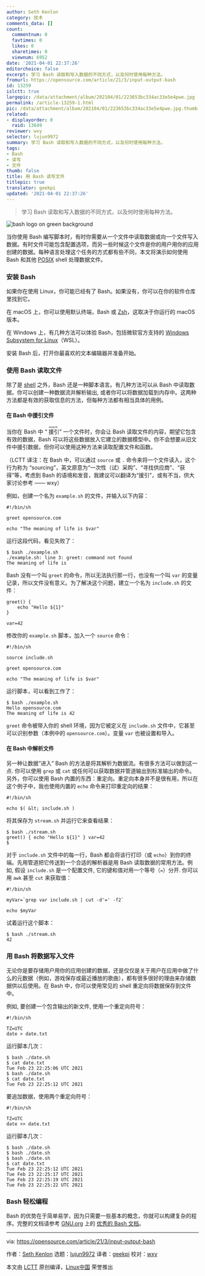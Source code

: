 ```yaml
---
author: Seth Kenlon
category: 技术
comments_data: []
count:
  commentnum: 0
  favtimes: 0
  likes: 0
  sharetimes: 0
  viewnum: 6952
date: '2021-04-01 22:37:26'
editorchoice: false
excerpt: 学习 Bash 读取和写入数据的不同方式，以及何时使用每种方法。
fromurl: https://opensource.com/article/21/3/input-output-bash
id: 13259
islctt: true
largepic: /data/attachment/album/202104/01/223653bc334ac33e5e4pwe.jpg
permalink: /article-13259-1.html
pic: /data/attachment/album/202104/01/223653bc334ac33e5e4pwe.jpg.thumb.jpg
related:
- displayorder: 0
  raid: 13649
reviewer: wxy
selector: lujun9972
summary: 学习 Bash 读取和写入数据的不同方式，以及何时使用每种方法。
tags:
- Bash
- 读写
- 文件
thumb: false
title: 用 Bash 读写文件
titlepic: true
translator: geekpi
updated: '2021-04-01 22:37:26'
---
```



> 
> 学习 Bash 读取和写入数据的不同方式，以及何时使用每种方法。
> 
> 
> 


![](/data/attachment/album/202104/01/223653bc334ac33e5e4pwe.jpg "bash logo on green background")


当你使用 Bash 编写脚本时，有时你需要从一个文件中读取数据或向一个文件写入数据。有时文件可能包含配置选项，而另一些时候这个文件是你的用户用你的应用创建的数据。每种语言处理这个任务的方式都有些不同，本文将演示如何使用 Bash 和其他 [POSIX](https://opensource.com/article/19/7/what-posix-richard-stallman-explains) shell 处理数据文件。


### 安装 Bash


如果你在使用 Linux，你可能已经有了 Bash。如果没有，你可以在你的软件仓库里找到它。


在 macOS 上，你可以使用默认终端，Bash 或 [Zsh](https://opensource.com/article/19/9/getting-started-zsh)，这取决于你运行的 macOS 版本。


在 Windows 上，有几种方法可以体验 Bash，包括微软官方支持的 [Windows Subsystem for Linux](https://opensource.com/article/19/7/ways-get-started-linux#wsl)（WSL）。


安装 Bash 后，打开你最喜欢的文本编辑器并准备开始。


### 使用 Bash 读取文件


除了是 [shell](https://www.redhat.com/sysadmin/terminals-shells-consoles) 之外，Bash 还是一种脚本语言。有几种方法可以从 Bash 中读取数据。你可以创建一种数据流并解析输出, 或者你可以将数据加载到内存中。这两种方法都是有效的获取信息的方法，但每种方法都有相当具体的用例。


#### 在 Bash 中援引文件


当你在 Bash 中 “<ruby> 援引 <rt>  source </rt></ruby>” 一个文件时，你会让 Bash 读取文件的内容，期望它包含有效的数据，Bash 可以将这些数据放入它建立的数据模型中。你不会想要从旧文件中援引数据，但你可以使用这种方法来读取配置文件和函数。


（LCTT 译注：在 Bash 中，可以通过 `source` 或 `.` 命令来将一个文件读入，这个行为称为 “sourcing”，英文原意为“一次性（试）采购”、“寻找供应商”、“获得”等，考虑到 Bash 的语境和发音，我建议可以翻译为“援引”，或有不当，供大家讨论参考 —— wxy）


例如，创建一个名为 `example.sh` 的文件，并输入以下内容：



```
#!/bin/sh

greet opensource.com

echo "The meaning of life is $var"

```

运行这段代码，看见失败了：



```
$ bash ./example.sh
./example.sh: line 3: greet: command not found
The meaning of life is

```

Bash 没有一个叫 `greet` 的命令，所以无法执行那一行，也没有一个叫 `var` 的变量记录，所以文件没有意义。为了解决这个问题，建立一个名为 `include.sh` 的文件：



```
greet() {
    echo "Hello ${1}"
}

var=42

```

修改你的 `example.sh` 脚本，加入一个 `source` 命令：



```
#!/bin/sh

source include.sh

greet opensource.com

echo "The meaning of life is $var"

```

运行脚本，可以看到工作了：



```
$ bash ./example.sh
Hello opensource.com
The meaning of life is 42

```

`greet` 命令被带入你的 shell 环境，因为它被定义在 `include.sh` 文件中，它甚至可以识别参数（本例中的 `opensource.com`）。变量 `var` 也被设置和导入。


#### 在 Bash 中解析文件


另一种让数据“进入” Bash 的方法是将其解析为数据流。有很多方法可以做到这一点. 你可以使用 `grep` 或 `cat` 或任何可以获取数据并管道输出到标准输出的命令。另外，你可以使用 Bash 内置的东西：重定向。重定向本身并不是很有用，所以在这个例子中，我也使用内置的 `echo` 命令来打印重定向的结果：



```
#!/bin/sh

echo $( &lt; include.sh )

```

将其保存为 `stream.sh` 并运行它来查看结果：



```
$ bash ./stream.sh
greet() { echo "Hello ${1}" } var=42
$

```

对于 `include.sh` 文件中的每一行，Bash 都会将该行打印（或 `echo`）到你的终端。先用管道把它传送到一个合适的解析器是用 Bash 读取数据的常用方法。例如, 假设 `include.sh` 是一个配置文件, 它的键和值对用一个等号（`=`）分开. 你可以用 `awk` 甚至 `cut` 来获取值：



```
#!/bin/sh

myVar=`grep var include.sh | cut -d'=' -f2`

echo $myVar

```

试着运行这个脚本：



```
$ bash ./stream.sh
42

```

### 用 Bash 将数据写入文件


无论你是要存储用户用你的应用创建的数据，还是仅仅是关于用户在应用中做了什么的元数据（例如，游戏保存或最近播放的歌曲），都有很多很好的理由来存储数据供以后使用。在 Bash 中，你可以使用常见的 shell 重定向将数据保存到文件中。


例如, 要创建一个包含输出的新文件, 使用一个重定向符号：



```
#!/bin/sh

TZ=UTC
date > date.txt

```

运行脚本几次：



```
$ bash ./date.sh
$ cat date.txt
Tue Feb 23 22:25:06 UTC 2021
$ bash ./date.sh
$ cat date.txt
Tue Feb 23 22:25:12 UTC 2021

```

要追加数据，使用两个重定向符号：



```
#!/bin/sh

TZ=UTC
date >> date.txt

```

运行脚本几次：



```
$ bash ./date.sh
$ bash ./date.sh
$ bash ./date.sh
$ cat date.txt
Tue Feb 23 22:25:12 UTC 2021
Tue Feb 23 22:25:17 UTC 2021
Tue Feb 23 22:25:19 UTC 2021
Tue Feb 23 22:25:22 UTC 2021

```

### Bash 轻松编程


Bash 的优势在于简单易学，因为只需要一些基本的概念，你就可以构建复杂的程序。完整的文档请参考 [GNU.org](http://GNU.org) 上的 [优秀的 Bash 文档](http://gnu.org/software/bash)。




---


via: <https://opensource.com/article/21/3/input-output-bash>


作者：[Seth Kenlon](https://opensource.com/users/seth) 选题：[lujun9972](https://github.com/lujun9972) 译者：[geekpi](https://github.com/geekpi) 校对：[wxy](https://github.com/wxy)


本文由 [LCTT](https://github.com/LCTT/TranslateProject) 原创编译，[Linux中国](https://linux.cn/) 荣誉推出